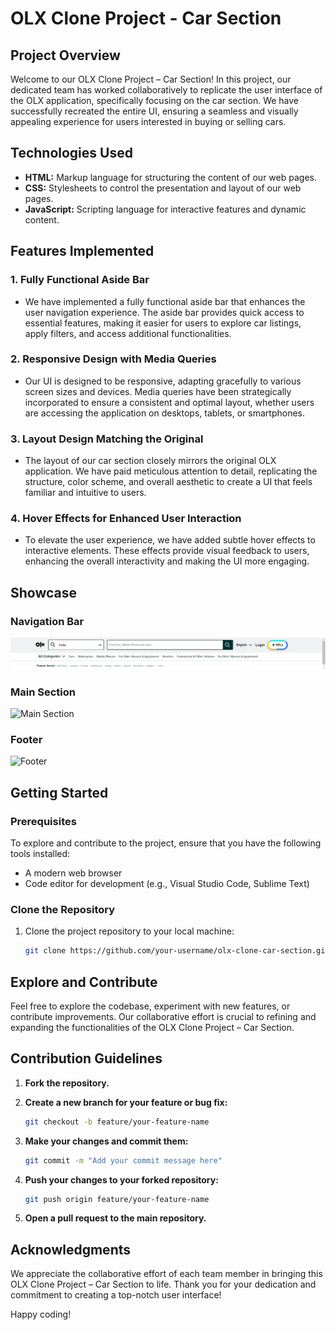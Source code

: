 # OLX Clone Project - Car Section

## Project Overview

Welcome to our OLX Clone Project – Car Section! In this project, our dedicated team has worked collaboratively to replicate the user interface of the OLX application, specifically focusing on the car section. We have successfully recreated the entire UI, ensuring a seamless and visually appealing experience for users interested in buying or selling cars.

## Technologies Used

- **HTML:** Markup language for structuring the content of our web pages.
- **CSS:** Stylesheets to control the presentation and layout of our web pages.
- **JavaScript:** Scripting language for interactive features and dynamic content.

## Features Implemented

### 1. Fully Functional Aside Bar
   - We have implemented a fully functional aside bar that enhances the user navigation experience. The aside bar provides quick access to essential features, making it easier for users to explore car listings, apply filters, and access additional functionalities.

### 2. Responsive Design with Media Queries
   - Our UI is designed to be responsive, adapting gracefully to various screen sizes and devices. Media queries have been strategically incorporated to ensure a consistent and optimal layout, whether users are accessing the application on desktops, tablets, or smartphones.

### 3. Layout Design Matching the Original
   - The layout of our car section closely mirrors the original OLX application. We have paid meticulous attention to detail, replicating the structure, color scheme, and overall aesthetic to create a UI that feels familiar and intuitive to users.

### 4. Hover Effects for Enhanced User Interaction
   - To elevate the user experience, we have added subtle hover effects to interactive elements. These effects provide visual feedback to users, enhancing the overall interactivity and making the UI more engaging.

## Showcase

### Navigation Bar
![Navigation Bar](img/navbar.png)

### Main Section
![Main Section](img/main-page.png.png)

### Footer
![Footer](img/footer.png.png)

## Getting Started

### Prerequisites
To explore and contribute to the project, ensure that you have the following tools installed:

- A modern web browser
- Code editor for development (e.g., Visual Studio Code, Sublime Text)

### Clone the Repository
1. Clone the project repository to your local machine:
   ```bash
   git clone https://github.com/your-username/olx-clone-car-section.git

## Explore and Contribute

Feel free to explore the codebase, experiment with new features, or contribute improvements. Our collaborative effort is crucial to refining and expanding the functionalities of the OLX Clone Project – Car Section.

## Contribution Guidelines

1. **Fork the repository.**

2. **Create a new branch for your feature or bug fix:**

    ```bash
    git checkout -b feature/your-feature-name
    ```
3. **Make your changes and commit them:**

    ```bash
    git commit -m "Add your commit message here"
    ```

4. **Push your changes to your forked repository:**

    ```bash
    git push origin feature/your-feature-name
    ```

5. **Open a pull request to the main repository.**

## Acknowledgments

We appreciate the collaborative effort of each team member in bringing this OLX Clone Project – Car Section to life. Thank you for your dedication and commitment to creating a top-notch user interface!

Happy coding!

